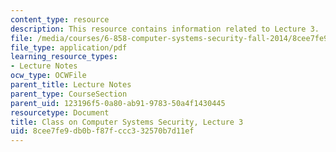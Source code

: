 ```yaml
---
content_type: resource
description: This resource contains information related to Lecture 3.
file: /media/courses/6-858-computer-systems-security-fall-2014/8cee7fe9db0bf87fccc332570b7d11ef_MIT6_858F14_lec3.pdf
file_type: application/pdf
learning_resource_types:
- Lecture Notes
ocw_type: OCWFile
parent_title: Lecture Notes
parent_type: CourseSection
parent_uid: 123196f5-0a80-ab91-9783-50a4f1430445
resourcetype: Document
title: Class on Computer Systems Security, Lecture 3
uid: 8cee7fe9-db0b-f87f-ccc3-32570b7d11ef
---
```

